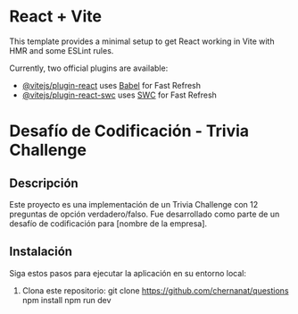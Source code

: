 # React + Vite

This template provides a minimal setup to get React working in Vite with HMR and some ESLint rules.

Currently, two official plugins are available:

- [@vitejs/plugin-react](https://github.com/vitejs/vite-plugin-react/blob/main/packages/plugin-react/README.md) uses [Babel](https://babeljs.io/) for Fast Refresh
- [@vitejs/plugin-react-swc](https://github.com/vitejs/vite-plugin-react-swc) uses [SWC](https://swc.rs/) for Fast Refresh
# Desafío de Codificación - Trivia Challenge

## Descripción
Este proyecto es una implementación de un Trivia Challenge con 12 preguntas de opción verdadero/falso. Fue desarrollado como parte de un desafío de codificación para [nombre de la empresa].

## Instalación
Siga estos pasos para ejecutar la aplicación en su entorno local:

1. Clona este repositorio:
   git clone https://github.com/chernanat/questions
   npm install
   npm run dev

